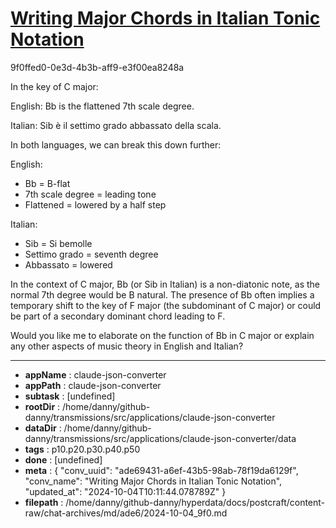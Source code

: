 # [Writing Major Chords in Italian Tonic Notation](https://claude.ai/chat/ade69431-a6ef-43b5-98ab-78f19da6129f)

9f0ffed0-0e3d-4b3b-aff9-e3f00ea8248a

 In the key of C major:

English: Bb is the flattened 7th scale degree.

Italian: Sib è il settimo grado abbassato della scala.

In both languages, we can break this down further:

English:
- Bb = B-flat
- 7th scale degree = leading tone
- Flattened = lowered by a half step

Italian:
- Sib = Si bemolle
- Settimo grado = seventh degree
- Abbassato = lowered

In the context of C major, Bb (or Sib in Italian) is a non-diatonic note, as the normal 7th degree would be B natural. The presence of Bb often implies a temporary shift to the key of F major (the subdominant of C major) or could be part of a secondary dominant chord leading to F.

Would you like me to elaborate on the function of Bb in C major or explain any other aspects of music theory in English and Italian?

---

* **appName** : claude-json-converter
* **appPath** : claude-json-converter
* **subtask** : [undefined]
* **rootDir** : /home/danny/github-danny/transmissions/src/applications/claude-json-converter
* **dataDir** : /home/danny/github-danny/transmissions/src/applications/claude-json-converter/data
* **tags** : p10.p20.p30.p40.p50
* **done** : [undefined]
* **meta** : {
  "conv_uuid": "ade69431-a6ef-43b5-98ab-78f19da6129f",
  "conv_name": "Writing Major Chords in Italian Tonic Notation",
  "updated_at": "2024-10-04T10:11:44.078789Z"
}
* **filepath** : /home/danny/github-danny/hyperdata/docs/postcraft/content-raw/chat-archives/md/ade6/2024-10-04_9f0.md